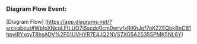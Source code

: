 ### Diagram Flow Event:

[Diagram Flow] (https://app.diagrams.net/?src=about#Wb!pXNcgLFtLUO7iSscdo0cm0wrvfxRlKhJpf7oKZZEQbkBnCB1hpyjRYxqyT8hsADV%2F01UVHYR7E4JQ2NVS7XG5A2S35SPMK5NL6Y)